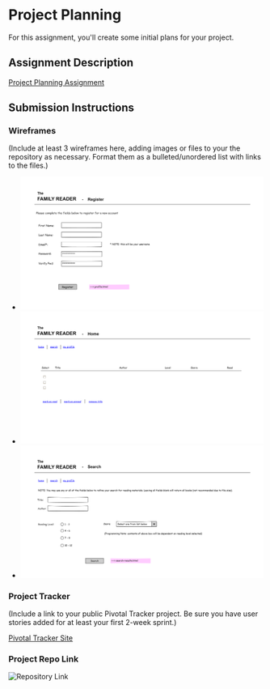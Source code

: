 # Project Planning
For this assignment, you'll create some initial plans for your project.

## Assignment Description
[Project Planning Assignment](https://education.launchcode.org/liftoff/assignments/planning/)

## Submission Instructions

### Wireframes

(Include at least 3 wireframes here, adding images or files to your the repository as necessary. Format them as a
bulleted/unordered list with links to the files.)

* ![Site Registration Page](https://github.com/bmarkj/liftoff-assignments/blob/master/register.png)
* ![User Home Page](https://github.com/bmarkj/liftoff-assignments/blob/master/home.png)
* ![Search Page](https://github.com/bmarkj/liftoff-assignments/blob/master/search.png)



### Project Tracker

(Include a link to your public Pivotal Tracker project. Be sure you have user stories added for at least your first
2-week sprint.)

[Pivotal Tracker Site](https://www.pivotaltracker.com/n/projects/2343603)




### Project Repo Link
![Repository Link](https://github.com/bmarkj/liftoff-books)
